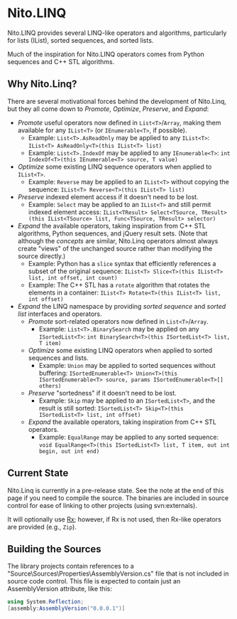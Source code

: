 # Nito.LINQ

Nito.LINQ provides several LINQ-like operators and algorithms, particularly for lists (IList<T>), sorted sequences, and sorted lists.

Much of the inspiration for Nito.LINQ operators comes from Python sequences and C++ STL algorithms.

## Why Nito.Linq?

There are several motivational forces behind the development of Nito.Linq, but they all come down to *Promote*, *Optimize*, *Preserve*, and *Expand*:

- *Promote* useful operators now defined in `List<T>`/`Array`, making them available for any `IList<T>` (or `IEnumerable<T>`, if possible).
  - Example: `List<T>.AsReadOnly` may be applied to any `IList<T>`: `IList<T> AsReadOnly<T>(this IList<T> list)`
  - Example: `List<T>.IndexOf` may be applied to any `IEnumerable<T>`: `int IndexOf<T>(this IEnumerable<T> source, T value)`
- *Optimize* some existing LINQ sequence operators when applied to `IList<T>`.
  - Example: `Reverse` may be applied to an `IList<T>` without copying the sequence: `IList<T> Reverse<T>(this IList<T> list)`
- *Preserve* indexed element access if it doesn't need to be lost.
  - Example: `Select` may be applied to an `IList<T>` and still permit indexed element access: `IList<TResult> Select<TSource, TResult>(this IList<TSource> list, Func<TSource, TResult> selector)`
- *Expand* the available operators, taking inspiration from C++ STL algorithms, Python sequences, and jQuery result sets. (Note that although the _concepts_ are similar, Nito.Linq operators almost always create "views" of the unchanged source rather than modifying the source directly.)
  - Example: Python has a `slice` syntax that efficiently references a subset of the original sequence: `IList<T> Slice<T>(this IList<T> list, int offset, int count)`
  - Example: The C++ STL has a `rotate` algorithm that rotates the elements in a container: `IList<T> Rotate<T>(this IList<T> list, int offset)`
- *Expand* the LINQ namespace by providing _sorted sequence_ and _sorted list_ interfaces and operators.
  - *Promote* sort-related operators now defined in `List<T>`/`Array`.
    - Example: `List<T>.BinarySearch` may be applied on any `ISortedList<T>`: `int BinarySearch<T>(this ISortedList<T> list, T item)`
  - *Optimize* some existing LINQ operators when applied to sorted sequences and lists.
    - Example: `Union` may be applied to sorted sequences without buffering: `ISortedEnumerable<T> Union<T>(this ISortedEnumerable<T> source, params ISortedEnumerable<T>[] others)`
  - *Preserve* "sortedness" if it doesn't need to be lost.
    - Example: `Skip` may be applied to an `ISortedList<T>`, and the result is still sorted: `ISortedList<T> Skip<T>(this ISortedList<T> list, int offset)`
  - *Expand* the available operators, taking inspiration from C++ STL operators.
    - Example: `EqualRange` may be applied to any sorted sequence: `void EqualRange<T>(this ISortedList<T> list, T item, out int begin, out int end)`

## Current State
Nito.Linq is currently in a pre-release state. See the note at the end of this page if you need to compile the source. The binaries are included in source control for ease of linking to other projects (using svn:externals).

It will optionally use [Rx](http://msdn.microsoft.com/en-us/devlabs/ee794896.aspx); however, if Rx is not used, then Rx-like operators are provided (e.g., `Zip`).

## Building the Sources

The library projects contain references to a "Source\Sources\Properties\AssemblyVersion.cs" file that is not included in source code control. This file is expected to contain just an AssemblyVersion attribute, like this:

````C#
using System.Reflection;
[assembly:AssemblyVersion("0.0.0.1")]
````
